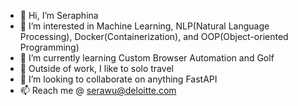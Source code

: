 - 👋 Hi, I’m Seraphina
- 👀 I’m interested in Machine Learning, NLP(Natural Language Processing), Docker(Containerization), and OOP(Object-oriented Programming)
- 🌱 I’m currently learning Custom Browser Automation and Golf
- 🧩 Outside of work, I like to solo travel
- 💞️ I’m looking to collaborate on anything FastAPI
- 📫 Reach me @ serawu@deloitte.com

<!---
serawu/serawu is a ✨ special ✨ repository because its `README.md` (this file) appears on your GitHub profile.
You can click the Preview link to take a look at your changes.
--->
